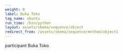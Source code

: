 ```yaml
---
weight: 0
label: Buka Toko
tag_name: ubuntu
run_time: /bin/python
layout: assets/skema/sequence/object
redirect_from: /assets/skema/sequence/method/object1
---
```

participant Buka Toko
